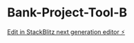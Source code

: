 # Bank-Project-Tool-B

[Edit in StackBlitz next generation editor ⚡️](https://stackblitz.com/~/github.com/slb721/Bank-Project-Tool-B)